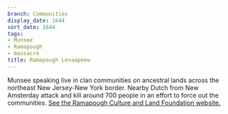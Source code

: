 ```yaml
---
branch: Communities
display_date: 1644
sort_date: 1644
tags:
- Munsee
- Ramapough
- massacre
title: Ramapough Lenaapeew
---
```


Munsee speaking live in clan communities on ancestral lands across the northeast New Jersey-New York border. Nearby Dutch from New Amsterday attack and kill around 700 people in an effort to force out the communities. [See the Ramapough Culture and Land Foundation website.](https://ramapough.org)
